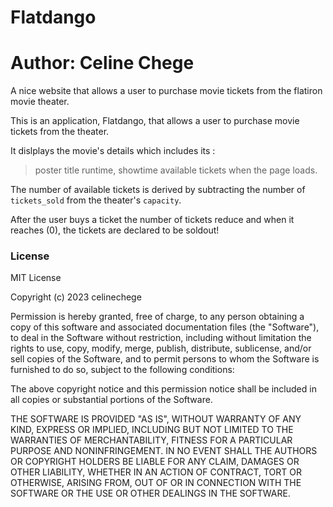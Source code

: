 # Flatdango
# Author: Celine Chege
A nice website that allows a user to purchase movie tickets from the  flatiron movie theater.

This is an application, Flatdango, that allows a user to purchase movie tickets from the theater.

It dislplays the movie's details which includes its :
>poster 
>title 
>runtime,
>showtime 
>available tickets 
when the page loads. 

The number of available tickets is derived by subtracting the number of `tickets_sold` from the theater's `capacity`.

After the user buys a ticket the number of tickets reduce and when it reaches (0), the tickets are declared to be soldout!

### License

MIT License

Copyright (c) 2023 celinechege

Permission is hereby granted, free of charge, to any person obtaining a copy
of this software and associated documentation files (the "Software"), to deal
in the Software without restriction, including without limitation the rights
to use, copy, modify, merge, publish, distribute, sublicense, and/or sell
copies of the Software, and to permit persons to whom the Software is
furnished to do so, subject to the following conditions:

The above copyright notice and this permission notice shall be included in all
copies or substantial portions of the Software.

THE SOFTWARE IS PROVIDED "AS IS", WITHOUT WARRANTY OF ANY KIND, EXPRESS OR
IMPLIED, INCLUDING BUT NOT LIMITED TO THE WARRANTIES OF MERCHANTABILITY,
FITNESS FOR A PARTICULAR PURPOSE AND NONINFRINGEMENT. IN NO EVENT SHALL THE
AUTHORS OR COPYRIGHT HOLDERS BE LIABLE FOR ANY CLAIM, DAMAGES OR OTHER
LIABILITY, WHETHER IN AN ACTION OF CONTRACT, TORT OR OTHERWISE, ARISING FROM,
OUT OF OR IN CONNECTION WITH THE SOFTWARE OR THE USE OR OTHER DEALINGS IN THE
SOFTWARE.